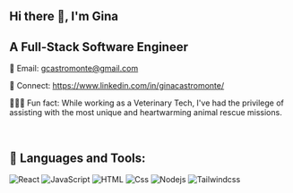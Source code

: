 ## Hi there 👋, I'm Gina 

## A Full-Stack Software Engineer 

📧 Email: gcastromonte@gmail.com

👯 Connect: https://www.linkedin.com/in/ginacastromonte/

🏃🏻‍♀️ Fun fact: While working as a Veterinary Tech, I've had the privilege of assisting with the most unique and heartwarming animal rescue missions.

<br />

## 🧰 Languages and Tools:


<p>
  <img alt="React" src="https://img.shields.io/badge/React-61DAFB?logo=react&logoColor=white&style=for-the-badge" />
  <img alt="JavaScript" src="https://img.shields.io/badge/JavaScript-F7DF1E?logo=javascript&logoColor=white&style=for-the-badge" />
  <img alt="HTML" src="https://img.shields.io/badge/HTML-E34F26?logo=html5&logoColor=white&style=for-the-badge" />
  <img alt="Css" src="https://img.shields.io/badge/CSS-1572B6?logo=css3&logoColor=white&style=for-the-badge" />
  <img alt ="Nodejs" src="https://img.shields.io/badge/Node.js-339933?logo=nodejs&logoColor=green&style=for-the-badge" />
  <img alt ="Tailwindcss" src="https://img.shields.io/badge/TailwindCSS-06B6D4?logo=tailwindcss&logoColor=blue&style=for-the-badge" />
</p>

